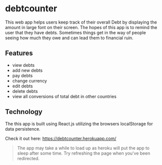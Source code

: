 # debtcounter

This web app helps users keep track of their overall Debt by displaying the amount in large font on their screen. The hopes of this app is to remind the user that they have debts. Sometimes things get in the way of people seeing how much they owe and can lead them to financial ruin.

## Features

- view debts
- add new debts
- pay debts
- change currency
- edit debts
- delete debts
- view all conversions of total debt in other countries

## Technology

The this app is built using React.js utilizing the browsers localStorage for data persistence.

Check it out here:
https://debtcounter.herokuapp.com/

> The app may take a while to load up as heroku will put the app to sleep after some time. Try refreshing the page when you've been redirected.
